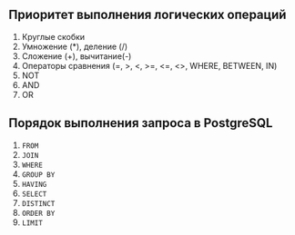 ## Приоритет выполнения логических операций
1) Круглые скобки
2) Умножение (\*), деление (/)
3) Сложение (+), вычитание(-)
4) Операторы сравнения (=, >, <, >=, <=, <>, WHERE, BETWEEN, IN)
5) NOT
6) AND
7) OR

## Порядок выполнения запроса в PostgreSQL
1) `FROM`
2) `JOIN`
3) `WHERE`
4) `GROUP BY`
5) `HAVING`
6) `SELECT`
7) `DISTINCT`
8) `ORDER BY`
9) `LIMIT`
